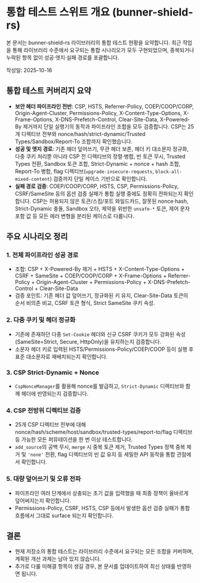 # 통합 테스트 스위트 개요 (bunner-shield-rs)

본 문서는 bunner-shield-rs 라이브러리의 통합 테스트 현황을 요약합니다. 최근 작업을 통해 라이브러리 수준에서 요구되는 통합 시나리오가 모두 구현되었으며, 중복되거나 누락된 항목 없이 성공·엣지·실패 경로를 포괄합니다.

작성일: 2025-10-16

## 통합 테스트 커버리지 요약

- **보안 헤더 파이프라인 전반**: CSP, HSTS, Referrer-Policy, COEP/COOP/CORP, Origin-Agent-Cluster, Permissions-Policy, X-Content-Type-Options, X-Frame-Options, X-DNS-Prefetch-Control, Clear-Site-Data, X-Powered-By 제거까지 단일 실행기의 동작과 파이프라인 조합을 모두 검증합니다. CSP는 25개 디렉티브 전부와 nonce/hash/strict-dynamic/Trusted Types/Sandbox/Report-To 조합까지 확인했습니다.
- **성공 및 엣지 경로**: 기존 헤더 덮어쓰기, 무관 헤더 보존, 헤더 키 대소문자 정규화, 다중 쿠키 처리뿐 아니라 CSP 전 디렉티브의 정렬·병합, 빈 토큰 무시, Trusted Types 전환, Sandbox 토큰 조합, Strict-Dynamic + nonce + hash 조합, Report-To 병합, flag 디렉티브(`upgrade-insecure-requests`, `block-all-mixed-content`) 검증까지 단일 케이스 기반으로 확인합니다.
- **실패 경로 검증**: COEP/COOP/CORP, HSTS, CSP, Permissions-Policy, CSRF/SameSite 등의 옵션 검증 실패가 통합 실행 중에도 정확히 전파되는지 확인합니다. CSP는 허용되지 않은 토큰/스킴/포트 와일드카드, 잘못된 nonce·hash, Strict-Dynamic 충돌, Sandbox 오타, 제약을 위반한 `unsafe-*` 토큰, 제어 문자 포함 값 등 모든 에러 변형을 분리된 케이스로 다룹니다.

## 주요 시나리오 정리

### 1. 전체 파이프라인 성공 경로
- 조합: CSP + X-Powered-By 제거 + HSTS + X-Content-Type-Options + CSRF + SameSite + COEP/COOP/CORP + X-Frame-Options + Referrer-Policy + Origin-Agent-Cluster + Permissions-Policy + X-DNS-Prefetch-Control + Clear-Site-Data
- 검증 포인트: 기존 헤더 값 덮어쓰기, 정규화된 키 유지, Clear-Site-Data 토큰의 순서 비의존 비교, CSRF 토큰 형식, Strict SameSite 쿠키 속성.

### 2. 다중 쿠키 및 헤더 정규화
- 기존에 존재하던 다중 `Set-Cookie` 헤더와 신규 CSRF 쿠키가 모두 강화된 속성(SameSite=Strict, Secure, HttpOnly)을 유지하는지 검증합니다.
- 소문자 헤더 키로 입력된 HSTS/Permissions-Policy/COEP/COOP 등이 실행 후 표준 대소문자로 재배치되는지 확인합니다.

### 3. CSP Strict-Dynamic + Nonce
- `CspNonceManager`를 활용해 nonce를 발급하고, `Strict-Dynamic` 디렉티브와 함께 헤더에 반영되는지 검증합니다.

### 4. CSP 전방위 디렉티브 검증
- 25개 CSP 디렉티브 전부에 대해 nonce/hash/scheme/host/sandbox/trusted-types/report-to/flag 디렉티브 등 가능한 모든 퍼뮤테이션을 한 번 이상 테스트합니다.
- `add_source`의 공백 무시, `merge` 시 중복 토큰 제거, Trusted Types 정책 중복 제거 및 `'none'` 전환, flag 디렉티브의 빈 값 유지 등 세밀한 API 동작을 통합 관점에서 확인합니다.

### 5. 대량 덮어쓰기 및 오류 전파
- 파이프라인 여러 단계에서 상충되는 초기 값을 입력했을 때 최종 정책이 올바르게 덮어써지는지 확인합니다.
- Permissions-Policy, CSRF, HSTS, CSP 등에서 발생한 옵션 검증 실패가 통합 흐름에서 그대로 surface 되는지 확인합니다.

## 결론

- 현재 저장소의 통합 테스트는 라이브러리 수준에서 요구되는 모든 조합을 커버하며, 계획된 개선 과제는 남아 있지 않습니다.
- 추가로 다룰 미해결 항목이 생길 경우, 본 문서를 업데이트하여 최신 상태를 반영하면 됩니다.
